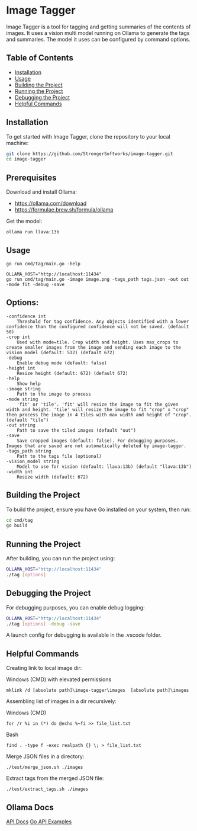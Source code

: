 # Image Tagger

Image Tagger is a tool for tagging and getting summaries of the contents of images. It uses a vision multi model running on Ollama to generate the tags and summaries. The model it uses can be configured by command options.

## Table of Contents

- [Installation](#installation)
- [Usage](#usage)
- [Building the Project](#building-the-project)
- [Running the Project](#running-the-project)
- [Debugging the Project](#debugging-the-project)
- [Helpful Commands](#helpful-commands)

## Installation

To get started with Image Tagger, clone the repository to your local machine:

```bash
git clone https://github.com/StrongerSoftworks/image-tagger.git
cd image-tagger
```

## Prerequisites

Download and install Ollama:

- https://ollama.com/download
- https://formulae.brew.sh/formula/ollama

Get the model:

```
ollama run llava:13b
```

## Usage

```
go run cmd/tag/main.go -help
```

```
OLLAMA_HOST="http://localhost:11434"
go run cmd/tag/main.go -image image.png -tags_path tags.json -out out -mode fit -debug -save
```

## Options:

    -confidence int
        Threshold for tag confidence. Any objects identified with a lower confidence than the configured confidence will not be saved. (default 50)
    -crop int
        Used with mode=tile. Crop width and height. Uses max_crops to create smaller images from the image and sending each image to the vision model (default: 512) (default 672)
    -debug
        Enable debug mode (default: false)
    -height int
        Resize height (default: 672) (default 672)
    -help
        Show help
    -image string
        Path to the image to process
    -mode string
        'fit' or 'tile'. 'fit' will resize the image to fit the given width and height. 'tile' will resize the image to fit "crop" x "crop" then process the image in 4 tiles with max width and height of "crop". (default "tile")
    -out string
        Path to save the tiled images (default "out")
    -save
        Save cropped images (default: false). For debugging purposes. Images that are saved are not automatically deleted by image-tagger.
    -tags_path string
        Path to the tags file (optional)
    -vision_model string
        Model to use for vision (default: llava:13b) (default "llava:13b")
    -width int
        Resize width (default: 672)

## Building the Project

To build the project, ensure you have Go installed on your system, then run:

```bash
cd cmd/tag
go build
```

## Running the Project

After building, you can run the project using:

```bash
OLLAMA_HOST="http://localhost:11434"
./tag [options]
```

## Debugging the Project

For debugging purposes, you can enable debug logging:

```bash
OLLAMA_HOST="http://localhost:11434"
./tag [options] -debug -save
```

A launch config for debugging is available in the .vscode folder.

## Helpful Commands

Creating link to local image dir:

Windows (CMD) with elevated permissions

```
mklink /d [absolute path]\image-tagger\images  [absolute path]\images
```

Assembling list of images in a dir recursively:

Windows (CMD)

```
for /r %i in (*) do @echo %~fi >> file_list.txt
```

Bash

```
find . -type f -exec realpath {} \; > file_list.txt
```

Merge JSON files in a directory:

```
./test/merge_json.sh ./images
```

Extract tags from the merged JSON file:

```
./test/extract_tags.sh ./images
```

## Ollama Docs

[API Docs](https://github.com/ollama/ollama/blob/main/docs/api.md)
[Go API Examples](https://github.com/ollama/ollama/blob/main/api/examples/README.md)

